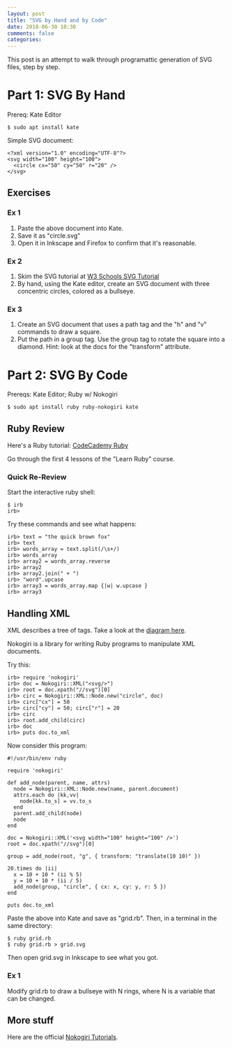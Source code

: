 ```yaml
---
layout: post
title: "SVG by Hand and by Code"
date: 2018-06-30 10:30
comments: false
categories:
---
```


This post is an attempt to walk through programattic generation of
SVG files, step by step.

# Part 1: SVG By Hand

Prereq: Kate Editor

```
$ sudo apt install kate
```

Simple SVG document:

```
<?xml version="1.0" encoding="UTF-8"?> 
<svg width="100" height="100">
  <circle cx="50" cy="50" r="20" />
</svg>
```

## Exercises

### Ex 1
 
 1. Paste the above document into Kate.
 2. Save it as "circle.svg"
 3. Open it in Inkscape and Firefox to confirm that it's reasonable.

### Ex 2

 1. Skim the SVG tutorial at [W3 Schools SVG
    Tutorial](https://www.w3schools.com/graphics/svg_intro.asp)
 2. By hand, using the Kate editor, create an SVG document with three concentric
    circles, colored as a bullseye.

### Ex 3

 1. Create an SVG document that uses a path tag and the "h" and "v" commands to
    draw a square.
 2. Put the path in a group tag. Use the group tag to rotate the square into a
    diamond. Hint: look at the docs for the "transform" attribute.

# Part 2: SVG By Code

Prereqs: Kate Editor; Ruby w/ Nokogiri

```
$ sudo apt install ruby ruby-nokogiri kate
```

## Ruby Review

Here's a Ruby tutorial: [CodeCademy
Ruby](https://www.codecademy.com/catalog/language/ruby)

Go through the first 4 lessons of the "Learn Ruby" course.

### Quick Re-Review

Start the interactive ruby shell:

```
$ irb
irb> 
```

Try these commands and see what happens:

```
irb> text = "the quick brown fox"
irb> text
irb> words_array = text.split(/\s+/)
irb> words_array
irb> array2 = words_array.reverse
irb> array2
irb> array2.join(" + ")
irb> "word".upcase
irb> array3 = words_array.map {|w| w.upcase }
irb> array3
```

## Handling XML

XML describes a tree of tags. Take a look at the [diagram
here](https://www.w3schools.com/xml/xml_tree.asp).

Nokogiri is a library for writing Ruby programs to manipulate
XML documents.


Try this:

```
irb> require 'nokogiri'
irb> doc = Nokogiri::XML("<svg/>")
irb> root = doc.xpath("//svg")[0]
irb> circ = Nokogiri::XML::Node.new("circle", doc)
irb> circ["cx"] = 50
irb> circ["cy"] = 50; circ["r"] = 20
irb> circ
irb> root.add_child(circ)
irb> doc
irb> puts doc.to_xml
```

Now consider this program:

```
#!/usr/bin/env ruby

require 'nokogiri'

def add_node(parent, name, attrs)
  node = Nokogiri::XML::Node.new(name, parent.document)
  attrs.each do |kk,vv|
    node[kk.to_s] = vv.to_s
  end
  parent.add_child(node)
  node
end

doc = Nokogiri::XML('<svg width="100" height="100" />')
root = doc.xpath("//svg")[0]

group = add_node(root, "g", { transform: "translate(10 10)" })

20.times do |ii|
  x = 10 + 10 * (ii % 5)
  y = 10 + 10 * (ii / 5)
  add_node(group, "circle", { cx: x, cy: y, r: 5 })
end

puts doc.to_xml
```

Paste the above into Kate and save as "grid.rb". Then, in a terminal in the same
directory:

```
$ ruby grid.rb
$ ruby grid.rb > grid.svg
```

Then open grid.svg in Inkscape to see what you got.

### Ex 1

Modify grid.rb to draw a bullseye with N rings, where N
is a variable that can be changed.

## More stuff

Here are the official [Nokogiri Tutorials](http://www.nokogiri.org/).

